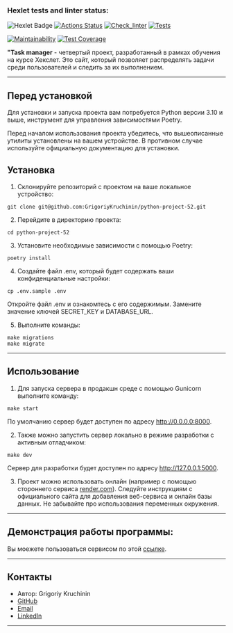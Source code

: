 ### Hexlet tests and linter status:
![Hexlet Badge](https://img.shields.io/badge/Hexlet-116EF5?logo=hexlet&logoColor=fff&style=for-the-badge)
[![Actions Status](https://github.com/GrigoriyKruchinin/python-project-52/actions/workflows/hexlet-check.yml/badge.svg)](https://github.com/GrigoriyKruchinin/python-project-52/actions)
[![Check_linter](https://github.com/GrigoriyKruchinin/python-project-52/actions/workflows/lint_check.yml/badge.svg)](https://github.com/GrigoriyKruchinin/python-project-52/actions)
[![Tests](https://github.com/GrigoriyKruchinin/python-project-52/actions/workflows/run_tests.yml/badge.svg)](https://github.com/GrigoriyKruchinin/python-project-52/actions)

[![Maintainability](https://api.codeclimate.com/v1/badges/9e4054d13d4b4b33f6a8/maintainability)](https://codeclimate.com/github/GrigoriyKruchinin/python-project-52/maintainability)
[![Test Coverage](https://api.codeclimate.com/v1/badges/9e4054d13d4b4b33f6a8/test_coverage)](https://codeclimate.com/github/GrigoriyKruchinin/python-project-52/test_coverage)


__"Task manager__ - четвертый проект, разработанный в рамках обучения на курсе Хекслет. Это сайт, который позволяет распределять задачи среди пользователей и следить за их выполнением.

***
## Перед установкой
Для установки и запуска проекта вам потребуется Python версии  3.10 и выше, инструмент для управления зависимостями Poetry.

Перед началом использования проекта убедитесь, что вышеописанные утилиты установлены на вашем устройстве. В противном случае используйте официальную документацию для установки.

## Установка

1. Склонируйте репозиторий с проектом на ваше локальное устройство:
```
git clone git@github.com:GrigoriyKruchinin/python-project-52.git
```
2. Перейдите в директорию проекта:
```
cd python-project-52
```
3. Установите необходимые зависимости с помощью Poetry:
```
poetry install
```
4. Создайте файл .env, который будет содержать ваши конфиденциальные настройки:

```
cp .env.sample .env
```

Откройте файл .env и ознакомтесь с его содержимым. Замените значение ключей SECRET_KEY и DATABASE_URL.

5. Выполните команды: 
```
make migrations
make migrate
```

***

## Использование
1. Для запуска сервера в продакшн среде с помощью Gunicorn выполните команду:

```
make start
```
По умолчанию сервер будет доступен по адресу http://0.0.0.0:8000.

2. Также можно запустить сервер локально в режиме разработки с активным отладчиком:

```
make dev

```
Сервер для разработки будет доступен по адресу http://127.0.0.1:5000.

3. Проект можно использовать онлайн (например с помощью стороннего сервиса [render.com](https://dashboard.render.com/)). Следуйте инструкциям с официального сайта для добавления веб-сервиса и онлайн базы данных. Не забывайте про использования переменных окружения.

***
## Демонстрация работы программы:
Вы моежете пользоваться сервисом по этой [ссылке](https://task-manager-ytvh.onrender.com).

***
## Контакты
- Автор: Grigoriy Kruchinin
- [GitHub](https://github.com/GrigoriyKruchinin)
- [Email](gkruchinin75@gmail.com)
- [LinkedIn](https://www.linkedin.com/in/grigoriy-kruchinin/)
***